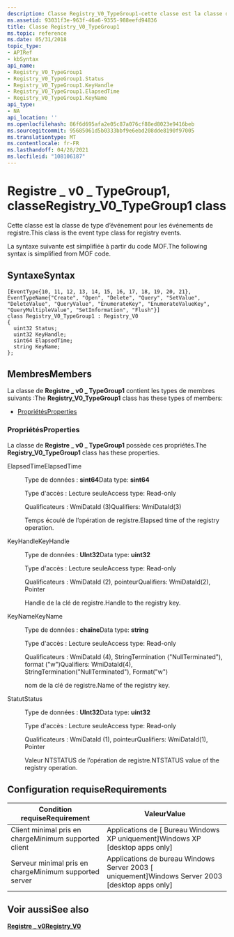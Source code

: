 ```yaml
---
description: Classe Registry_V0_TypeGroup1-cette classe est la classe de type d’événement pour les événements de registre. La syntaxe suivante est simplifiée à partir du code MOF.
ms.assetid: 93031f3e-963f-46a6-9355-988eefd94836
title: Classe Registry_V0_TypeGroup1
ms.topic: reference
ms.date: 05/31/2018
topic_type:
- APIRef
- kbSyntax
api_name:
- Registry_V0_TypeGroup1
- Registry_V0_TypeGroup1.Status
- Registry_V0_TypeGroup1.KeyHandle
- Registry_V0_TypeGroup1.ElapsedTime
- Registry_V0_TypeGroup1.KeyName
api_type:
- NA
api_location: ''
ms.openlocfilehash: 86f6d695afa2e05c87a076cf88ed8023e9416beb
ms.sourcegitcommit: 95685061d5b0333bbf9e6ebd208dde8190f97005
ms.translationtype: MT
ms.contentlocale: fr-FR
ms.lasthandoff: 04/28/2021
ms.locfileid: "108106187"
---
```

# <a name="registry_v0_typegroup1-class"></a><span data-ttu-id="e3e44-104">Registre \_ v0 \_ TypeGroup1, classe</span><span class="sxs-lookup"><span data-stu-id="e3e44-104">Registry\_V0\_TypeGroup1 class</span></span>

<span data-ttu-id="e3e44-105">Cette classe est la classe de type d’événement pour les événements de registre.</span><span class="sxs-lookup"><span data-stu-id="e3e44-105">This class is the event type class for registry events.</span></span>

<span data-ttu-id="e3e44-106">La syntaxe suivante est simplifiée à partir du code MOF.</span><span class="sxs-lookup"><span data-stu-id="e3e44-106">The following syntax is simplified from MOF code.</span></span>

## <a name="syntax"></a><span data-ttu-id="e3e44-107">Syntaxe</span><span class="sxs-lookup"><span data-stu-id="e3e44-107">Syntax</span></span>

``` syntax
[EventType{10, 11, 12, 13, 14, 15, 16, 17, 18, 19, 20, 21}, EventTypeName{"Create", "Open", "Delete", "Query", "SetValue", "DeleteValue", "QueryValue", "EnumerateKey", "EnumerateValueKey", "QueryMultipleValue", "SetInformation", "Flush"}]
class Registry_V0_TypeGroup1 : Registry_V0
{
  uint32 Status;
  uint32 KeyHandle;
  sint64 ElapsedTime;
  string KeyName;
};
```

## <a name="members"></a><span data-ttu-id="e3e44-108">Membres</span><span class="sxs-lookup"><span data-stu-id="e3e44-108">Members</span></span>

<span data-ttu-id="e3e44-109">La classe de **Registre \_ v0 \_ TypeGroup1** contient les types de membres suivants :</span><span class="sxs-lookup"><span data-stu-id="e3e44-109">The **Registry\_V0\_TypeGroup1** class has these types of members:</span></span>

-   [<span data-ttu-id="e3e44-110">Propriétés</span><span class="sxs-lookup"><span data-stu-id="e3e44-110">Properties</span></span>](#properties)

### <a name="properties"></a><span data-ttu-id="e3e44-111">Propriétés</span><span class="sxs-lookup"><span data-stu-id="e3e44-111">Properties</span></span>

<span data-ttu-id="e3e44-112">La classe de **Registre \_ v0 \_ TypeGroup1** possède ces propriétés.</span><span class="sxs-lookup"><span data-stu-id="e3e44-112">The **Registry\_V0\_TypeGroup1** class has these properties.</span></span>

<dl> <dt>

<span data-ttu-id="e3e44-113">ElapsedTime</span><span class="sxs-lookup"><span data-stu-id="e3e44-113">ElapsedTime</span></span>
</dt> <dd> <dl> <dt>

<span data-ttu-id="e3e44-114">Type de données : **sint64**</span><span class="sxs-lookup"><span data-stu-id="e3e44-114">Data type: **sint64**</span></span>
</dt> <dt>

<span data-ttu-id="e3e44-115">Type d'accès : Lecture seule</span><span class="sxs-lookup"><span data-stu-id="e3e44-115">Access type: Read-only</span></span>
</dt> <dt>

<span data-ttu-id="e3e44-116">Qualificateurs : WmiDataId (3)</span><span class="sxs-lookup"><span data-stu-id="e3e44-116">Qualifiers: WmiDataId(3)</span></span>
</dt> </dl>

<span data-ttu-id="e3e44-117">Temps écoulé de l’opération de registre.</span><span class="sxs-lookup"><span data-stu-id="e3e44-117">Elapsed time of the registry operation.</span></span>

</dd> <dt>

<span data-ttu-id="e3e44-118">KeyHandle</span><span class="sxs-lookup"><span data-stu-id="e3e44-118">KeyHandle</span></span>
</dt> <dd> <dl> <dt>

<span data-ttu-id="e3e44-119">Type de données : **UInt32**</span><span class="sxs-lookup"><span data-stu-id="e3e44-119">Data type: **uint32**</span></span>
</dt> <dt>

<span data-ttu-id="e3e44-120">Type d'accès : Lecture seule</span><span class="sxs-lookup"><span data-stu-id="e3e44-120">Access type: Read-only</span></span>
</dt> <dt>

<span data-ttu-id="e3e44-121">Qualificateurs : WmiDataId (2), pointeur</span><span class="sxs-lookup"><span data-stu-id="e3e44-121">Qualifiers: WmiDataId(2), Pointer</span></span>
</dt> </dl>

<span data-ttu-id="e3e44-122">Handle de la clé de registre.</span><span class="sxs-lookup"><span data-stu-id="e3e44-122">Handle to the registry key.</span></span>

</dd> <dt>

<span data-ttu-id="e3e44-123">KeyName</span><span class="sxs-lookup"><span data-stu-id="e3e44-123">KeyName</span></span>
</dt> <dd> <dl> <dt>

<span data-ttu-id="e3e44-124">Type de données : **chaîne**</span><span class="sxs-lookup"><span data-stu-id="e3e44-124">Data type: **string**</span></span>
</dt> <dt>

<span data-ttu-id="e3e44-125">Type d'accès : Lecture seule</span><span class="sxs-lookup"><span data-stu-id="e3e44-125">Access type: Read-only</span></span>
</dt> <dt>

<span data-ttu-id="e3e44-126">Qualificateurs : WmiDataId (4), StringTermination ("NullTerminated"), format ("w")</span><span class="sxs-lookup"><span data-stu-id="e3e44-126">Qualifiers: WmiDataId(4), StringTermination("NullTerminated"), Format("w")</span></span>
</dt> </dl>

<span data-ttu-id="e3e44-127">nom de la clé de registre.</span><span class="sxs-lookup"><span data-stu-id="e3e44-127">Name of the registry key.</span></span>

</dd> <dt>

<span data-ttu-id="e3e44-128">Statut</span><span class="sxs-lookup"><span data-stu-id="e3e44-128">Status</span></span>
</dt> <dd> <dl> <dt>

<span data-ttu-id="e3e44-129">Type de données : **UInt32**</span><span class="sxs-lookup"><span data-stu-id="e3e44-129">Data type: **uint32**</span></span>
</dt> <dt>

<span data-ttu-id="e3e44-130">Type d'accès : Lecture seule</span><span class="sxs-lookup"><span data-stu-id="e3e44-130">Access type: Read-only</span></span>
</dt> <dt>

<span data-ttu-id="e3e44-131">Qualificateurs : WmiDataId (1), pointeur</span><span class="sxs-lookup"><span data-stu-id="e3e44-131">Qualifiers: WmiDataId(1), Pointer</span></span>
</dt> </dl>

<span data-ttu-id="e3e44-132">Valeur NTSTATUS de l’opération de registre.</span><span class="sxs-lookup"><span data-stu-id="e3e44-132">NTSTATUS value of the registry operation.</span></span>

</dd> </dl>

## <a name="requirements"></a><span data-ttu-id="e3e44-133">Configuration requise</span><span class="sxs-lookup"><span data-stu-id="e3e44-133">Requirements</span></span>



| <span data-ttu-id="e3e44-134">Condition requise</span><span class="sxs-lookup"><span data-stu-id="e3e44-134">Requirement</span></span> | <span data-ttu-id="e3e44-135">Valeur</span><span class="sxs-lookup"><span data-stu-id="e3e44-135">Value</span></span> |
|-------------------------------------|------------------------------------------------------|
| <span data-ttu-id="e3e44-136">Client minimal pris en charge</span><span class="sxs-lookup"><span data-stu-id="e3e44-136">Minimum supported client</span></span><br/> | <span data-ttu-id="e3e44-137">Applications de \[ Bureau Windows XP uniquement\]</span><span class="sxs-lookup"><span data-stu-id="e3e44-137">Windows XP \[desktop apps only\]</span></span><br/>          |
| <span data-ttu-id="e3e44-138">Serveur minimal pris en charge</span><span class="sxs-lookup"><span data-stu-id="e3e44-138">Minimum supported server</span></span><br/> | <span data-ttu-id="e3e44-139">Applications de bureau Windows Server 2003 \[ uniquement\]</span><span class="sxs-lookup"><span data-stu-id="e3e44-139">Windows Server 2003 \[desktop apps only\]</span></span><br/> |



## <a name="see-also"></a><span data-ttu-id="e3e44-140">Voir aussi</span><span class="sxs-lookup"><span data-stu-id="e3e44-140">See also</span></span>

<dl> <dt>

[<span data-ttu-id="e3e44-141">**Registre \_ v0**</span><span class="sxs-lookup"><span data-stu-id="e3e44-141">**Registry\_V0**</span></span>](registry-v0.md)
</dt> </dl>

 

 




